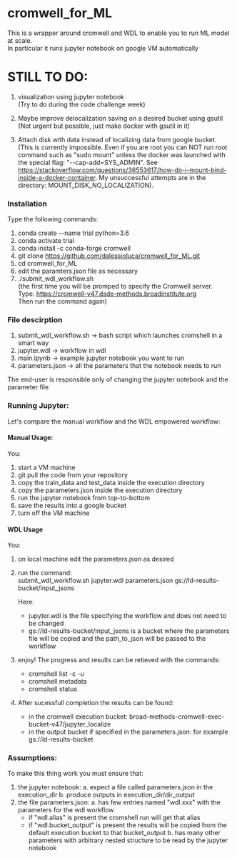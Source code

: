 # cromwell_for_ML
This is a wrapper around cromwell and WDL to enable you to run ML model at scale. \
In particular it runs jupyter notebook on google VM automatically 

# STILL TO DO:
1. visualization using jupyter notebook \
(Try to do during the code challenge week)

2. Maybe improve delocalization saving on a desired bucket using gsutil \
(Not urgent but possible, just make docker with gsutil in it)

3. Attach disk with data instead of localizing data from google bucket. \
(This is currently impossible. Even if you are root you can NOT run root command such as "sudo mount" unless the docker was launched with the special flag: "--cap-add=SYS_ADMIN". See https://stackoverflow.com/questions/36553617/how-do-i-mount-bind-inside-a-docker-container. My unsuccessful attempts are in the directory: MOUNT_DISK_NO_LOCALIZATION).  

### Installation
Type the following commands:
1. conda create --name trial python=3.6
2. conda activate trial
3. conda install -c conda-forge cromwell
4. git clone https://github.com/dalessioluca/cromwell_for_ML.git
5. cd cromwell_for_ML
6. edit the paramters.json file as necessary
7. ./submit_wdl_workflow.sh \
   (the first time you will be promped to specify the Cromwell server. \
    Type: https://cromwell-v47.dsde-methods.broadinstitute.org \
    Then run the command again)

### File descirption
1. submit_wdl_workflow.sh -> bash script which launches cromshell in a smart way
2. jupyter.wdl -> workflow in wdl 
3. main.ipynb -> example jupyter notebook you want to run
3. parameters.json -> all the parameters that the notebook needs to run

The end-user is responsible only of changing the jupyter notebook and the parameter file 


### Running Jupyter:

Let's compare the manual workflow and the WDL empowered workflow:

#### Manual Usage: 
You:
1. start a VM machine
2. git pull the code from your repository
3. copy the train_data and test_data inside the execution directory 
4. copy the parameters.json inside the execution directory
5. run the jupyter notebook from top-to-bottom
6. save the results into a google bucket
7. turn off the VM machine

#### WDL Usage
You:
1. on local machine edit the parameters.json as desired
2. run the command:\
   submit_wdl_workflow.sh jupyter.wdl parameters.json gs://ld-results-bucket/input_jsons 

   Here: 
   - jupyter.wdl is the file specifying the workflow and does not need to be changed
   - gs://ld-results-bucket/input_jsons is a bucket where the parameters file will be copied and the path_to_json will be passed to the workflow	
   
3. enjoy! The progress and results can be retieved with the commands: 
   - cromshell list -c -u
   - cromshell metadata
   - cromshell status
   
4. After sucessfull completion the results can be found:
   - in the cromwell execution bucket: broad-methods-cromwell-exec-bucket-v47/jupyter_localize
   - in the output bucket if specified in the parameters.json: for example gs://ld-results-bucket

### Assumptions:
To make this thing work you must ensure that:

1. the jupyter notebook:
   a. expect a file called parameters.json in the execution_dir
   b. produce outputs in execution_dir/dir_output
2. the file parameters.json:
   a. has few entries named "wdl.xxx" with the parameters for the wdl workflow
	- if "wdl.alias" is present the cromshell run will get that alias
	- if "wdl.bucket_output" is present the results will be copied from the default execution bucket to that bucket_output 
   b. has many other parameters with arbitrary nested structure to be read by the jupyter notebook
